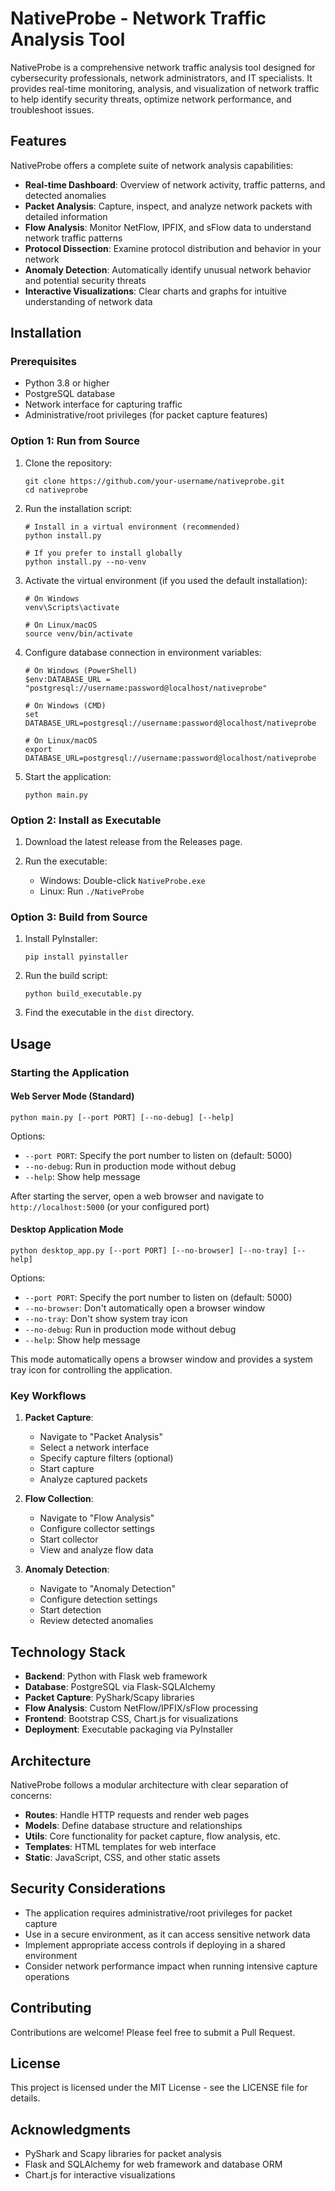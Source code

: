 # NativeProbe - Network Traffic Analysis Tool

NativeProbe is a comprehensive network traffic analysis tool designed for cybersecurity professionals, network administrators, and IT specialists. It provides real-time monitoring, analysis, and visualization of network traffic to help identify security threats, optimize network performance, and troubleshoot issues.

## Features

NativeProbe offers a complete suite of network analysis capabilities:

- **Real-time Dashboard**: Overview of network activity, traffic patterns, and detected anomalies
- **Packet Analysis**: Capture, inspect, and analyze network packets with detailed information
- **Flow Analysis**: Monitor NetFlow, IPFIX, and sFlow data to understand network traffic patterns
- **Protocol Dissection**: Examine protocol distribution and behavior in your network
- **Anomaly Detection**: Automatically identify unusual network behavior and potential security threats
- **Interactive Visualizations**: Clear charts and graphs for intuitive understanding of network data

## Installation

### Prerequisites

- Python 3.8 or higher
- PostgreSQL database
- Network interface for capturing traffic
- Administrative/root privileges (for packet capture features)

### Option 1: Run from Source

1. Clone the repository:
   ```
   git clone https://github.com/your-username/nativeprobe.git
   cd nativeprobe
   ```

2. Run the installation script:
   ```
   # Install in a virtual environment (recommended)
   python install.py
   
   # If you prefer to install globally
   python install.py --no-venv
   ```

3. Activate the virtual environment (if you used the default installation):
   ```
   # On Windows
   venv\Scripts\activate
   
   # On Linux/macOS
   source venv/bin/activate
   ```

4. Configure database connection in environment variables:
   ```
   # On Windows (PowerShell)
   $env:DATABASE_URL = "postgresql://username:password@localhost/nativeprobe"
   
   # On Windows (CMD)
   set DATABASE_URL=postgresql://username:password@localhost/nativeprobe
   
   # On Linux/macOS
   export DATABASE_URL=postgresql://username:password@localhost/nativeprobe
   ```

5. Start the application:
   ```
   python main.py
   ```

### Option 2: Install as Executable

1. Download the latest release from the Releases page.

2. Run the executable:
   - Windows: Double-click `NativeProbe.exe`
   - Linux: Run `./NativeProbe`

### Option 3: Build from Source

1. Install PyInstaller:
   ```
   pip install pyinstaller
   ```

2. Run the build script:
   ```
   python build_executable.py
   ```

3. Find the executable in the `dist` directory.

## Usage

### Starting the Application

#### Web Server Mode (Standard)

```
python main.py [--port PORT] [--no-debug] [--help]
```

Options:
- `--port PORT`: Specify the port number to listen on (default: 5000)
- `--no-debug`: Run in production mode without debug
- `--help`: Show help message

After starting the server, open a web browser and navigate to `http://localhost:5000` (or your configured port)

#### Desktop Application Mode

```
python desktop_app.py [--port PORT] [--no-browser] [--no-tray] [--help]
```

Options:
- `--port PORT`: Specify the port number to listen on (default: 5000)
- `--no-browser`: Don't automatically open a browser window
- `--no-tray`: Don't show system tray icon
- `--no-debug`: Run in production mode without debug
- `--help`: Show help message

This mode automatically opens a browser window and provides a system tray icon for controlling the application.

### Key Workflows

1. **Packet Capture**:
   - Navigate to "Packet Analysis"
   - Select a network interface
   - Specify capture filters (optional)
   - Start capture
   - Analyze captured packets

2. **Flow Collection**:
   - Navigate to "Flow Analysis"
   - Configure collector settings
   - Start collector
   - View and analyze flow data

3. **Anomaly Detection**:
   - Navigate to "Anomaly Detection"
   - Configure detection settings
   - Start detection
   - Review detected anomalies

## Technology Stack

- **Backend**: Python with Flask web framework
- **Database**: PostgreSQL via Flask-SQLAlchemy
- **Packet Capture**: PyShark/Scapy libraries
- **Flow Analysis**: Custom NetFlow/IPFIX/sFlow processing
- **Frontend**: Bootstrap CSS, Chart.js for visualizations
- **Deployment**: Executable packaging via PyInstaller

## Architecture

NativeProbe follows a modular architecture with clear separation of concerns:

- **Routes**: Handle HTTP requests and render web pages
- **Models**: Define database structure and relationships
- **Utils**: Core functionality for packet capture, flow analysis, etc.
- **Templates**: HTML templates for web interface
- **Static**: JavaScript, CSS, and other static assets

## Security Considerations

- The application requires administrative/root privileges for packet capture
- Use in a secure environment, as it can access sensitive network data
- Implement appropriate access controls if deploying in a shared environment
- Consider network performance impact when running intensive capture operations

## Contributing

Contributions are welcome! Please feel free to submit a Pull Request.

## License

This project is licensed under the MIT License - see the LICENSE file for details.

## Acknowledgments

- PyShark and Scapy libraries for packet analysis
- Flask and SQLAlchemy for web framework and database ORM
- Chart.js for interactive visualizations